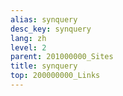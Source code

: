 ```yaml
---
alias: synquery
desc_key: synquery
lang: zh
level: 2
parent: 201000000_Sites
title: synquery
top: 200000000_Links
---
```


